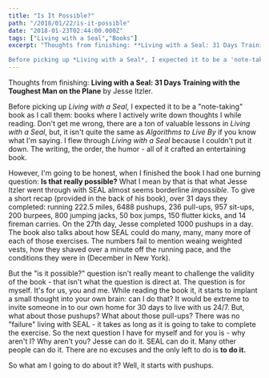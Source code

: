 ```yaml
---
title: "Is It Possible?"
path: "/2018/01/22/is-it-possible"
date: "2018-01-23T02:44:00.000Z"
tags: ["Living with a Seal","Books"]
excerpt: "Thoughts from finishing: **Living with a Seal: 31 Days Training with the Toughest Man on the Plane** by Jesse Itzler.

Before picking up *Living with a Seal*, I expected it to be a 'note-taking' book..."
---
```


Thoughts from finishing: **Living with a Seal: 31 Days Training with the Toughest Man on the Plane** by Jesse Itzler.

Before picking up *Living with a Seal*, I expected it to be a "note-taking" book as I call them: books where I actively write down thoughts I while reading. Don't get me wrong, there are a ton of valuable lessons in *Living with a Seal*, but, it isn't quite the same as *Algorithms to Live By* if you know what I'm saying. I flew through *Living with a Seal* because I couldn't put it down. The writing, the order, the humor - all of it crafted an entertaining book.

However, I'm going to be honest, when I finished the book I had one burning question: **Is that really possible?** What I mean by that is that what Jesse Itzler went through with SEAL almost seems borderline *impossible*. To give a short recap (provided in the back of his book), over 31 days they completed: running 222.5 miles, 6488 pushups, 236 pull-ups, 957 sit-ups, 200 burpees, 800 jumping jacks, 50 box jumps, 150 flutter kicks, and 14 fireman carries. On the 27th day, Jesse completed 1000 pushups in a day. The book also talks about how SEAL could do many, many, many more of each of those exercises. The numbers fail to mention weaing weighted vests, how they shaved over a minute off the running pace, and the conditions they were in (December in New York).

But the "is it possible?" question isn't really meant to challenge the validity of the book - that isn't what the question is direct at. The question is for myself. It's for us, you and me. While reading the book it, it starts to implant a small thought into your own brain: can I do that? It would be extreme to invite someone in to our own home for 30 days to live with us 24/7. But, what about those pushups? What about those pull-ups? There was no "failure" living with SEAL - it takes as long as it is going to take to complete the exercise. So the next question I have for myself and for you is - why aren't I? Why aren't you? Jesse can do it. SEAL can do it. Many other people can do it. There are no excuses and the only left to do is **to do it.**

So what am I going to do about it? Well, it starts with pushups.
